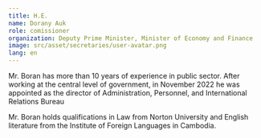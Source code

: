 ```yaml
---
title: H.E.
name: Dorany Auk
role: comissioner
organization: Deputy Prime Minister, Minister of Economy and Finance
image: src/asset/secretaries/user-avatar.png
lang: en
---
```


Mr. Boran has more than 10 years of experience in public sector. After working at the central level of government, in November 2022 he was appointed as the director of Administration, Personnel, and International Relations Bureau

Mr. Boran holds qualifications in Law from Norton University and English literature from the Institute of Foreign Languages in Cambodia.
